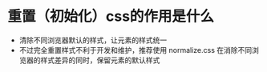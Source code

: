 # 重置（初始化）css的作用是什么

- 清除不同浏览器默认的样式，让元素的样式统一
- 不过完全重置样式不利于开发和维护，推荐使用 normalize.css 在消除不同浏览器的样式差异的同时，保留元素的默认样式